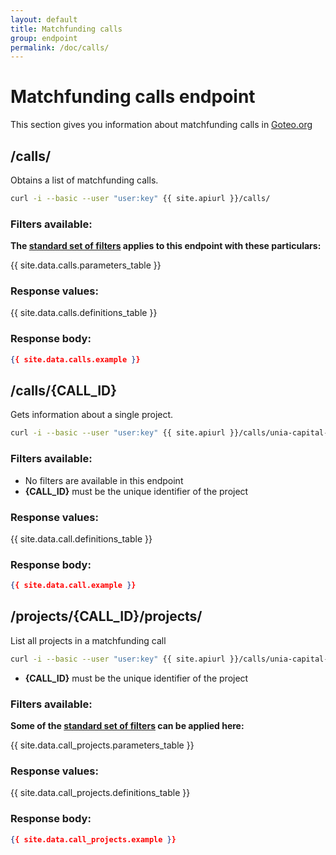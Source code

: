 ```yaml
---
layout: default
title: Matchfunding calls
group: endpoint
permalink: /doc/calls/
---
```

# Matchfunding calls endpoint

This section gives you information about matchfunding calls in [Goteo.org](http://goteo.org)

<a name="calls"></a>
## /calls/

Obtains a list of matchfunding calls.

```bash
curl -i --basic --user "user:key" {{ site.apiurl }}/calls/
```

### Filters available:

**The [standard set of filters](/doc/filters/) applies to this endpoint with these particulars:**

{{ site.data.calls.parameters_table }}

### Response values:

{{ site.data.calls.definitions_table }}

### Response body:

```json
{{ site.data.calls.example }}
```

<a name="project"></a>
## /calls/{CALL_ID}

Gets information about a single project.

```bash
curl -i --basic --user "user:key" {{ site.apiurl }}/calls/unia-capital-riego
```

### Filters available:

* No filters are available in this endpoint
* **{CALL_ID}** must be the unique identifier of the project

### Response values:

{{ site.data.call.definitions_table }}

### Response body:

```json
{{ site.data.call.example }}
```

<a name="call"></a>
## /projects/{CALL_ID}/projects/

List all projects in a matchfunding call

```bash
curl -i --basic --user "user:key" {{ site.apiurl }}/calls/unia-capital-riego/projects/
```

* **{CALL_ID}** must be the unique identifier of the project

### Filters available:

**Some of the [standard set of filters](/doc/filters) can be applied here:**

{{ site.data.call_projects.parameters_table }}

### Response values:

{{ site.data.call_projects.definitions_table }}

### Response body:

```json
{{ site.data.call_projects.example }}
```
